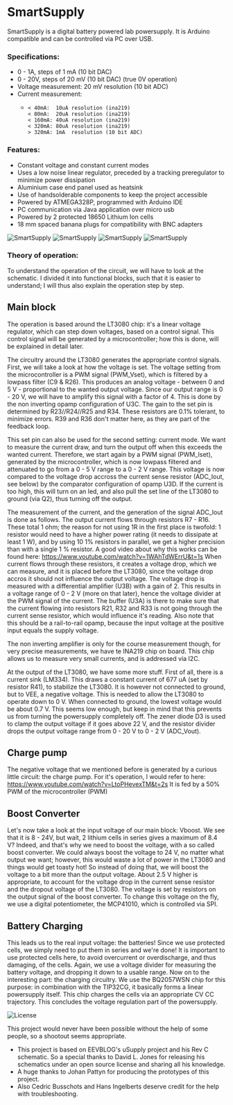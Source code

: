# SmartSupply
SmartSupply is a digital battery powered lab powersupply. It is Arduino compatible and can be controlled via PC over USB.


### Specifications:
 * 0 - 1A,  steps of 1 mA  (10 bit DAC)
 * 0 - 20V, steps of 20 mV (10 bit DAC) (true 0V operation)
 * Voltage measurement: 20 mV resolution (10 bit ADC)
 * Current measurement: 
      -     < 40mA:  10uA resolution (ina219)
 			< 80mA:  20uA resolution (ina219)
 			< 160mA: 40uA resolution (ina219)
			< 320mA: 80uA resolution (ina219)
			> 320mA: 1mA  resolution (10 bit ADC)

### Features: 
 * Constant voltage and constant current modes
 * Uses a low noise linear regulator, preceded by a tracking preregulator to minimize power dissipation
 * Aluminium case end panel used as heatsink 
 * Use of handsolderable components to keep the project accessible 
 * Powered by ATMEGA328P, programmed with Arduino IDE
 * PC communication via Java application over micro usb
 * Powered by 2 protected 18650 Lithium Ion cells
 * 18 mm spaced banana plugs for compatibility with BNC adapters

![SmartSupply](https://github.com/ThomasVDD/SmartSupply/blob/master/Pictures/Front.jpg)
![SmartSupply](https://github.com/ThomasVDD/SmartSupply/blob/master/Pictures/Inside.jpg)
![SmartSupply](https://github.com/ThomasVDD/SmartSupply/blob/master/Pictures/Back.jpg)
![SmartSupply](https://github.com/ThomasVDD/SmartSupply/blob/master/Pictures/PC.jpg)

### Theory of operation: 

To understand the operation of the circuit, we will have to look at the schematic. I divided it into functional blocks, such that it is easier to understand; I will thus also explain the operation step by step. 

## Main block
The operation is based around the LT3080 chip: it's a linear voltage regulator, which can step down voltages, based on a control signal. This control signal will be generated by a microcontroller; how this is done, will be explained in detail later. 

The circuitry around the LT3080 generates the appropriate control signals. First, we will take a look at how the voltage is set. 
The voltage setting from the microcontroller is a PWM signal (PWM_Vset), which is filtered by a lowpass filter (C9 & R26). This produces an analog voltage - between 0 and 5 V - proportional to the wanted output voltage. Since our output range is 0 - 20 V, we will have to amplify this signal with a factor of 4. This is done by the non inverting opamp configuration of U3C. The gain to the set pin is determined by R23//R24//R25 and R34. These resistors are 0.1% tolerant, to minimize errors. R39 and R36 don't matter here, as they are part of the feedback loop.

This set pin can also be used for the second setting: current mode. We want to measure the current draw, and turn the output off when this exceeds the wanted current. Therefore, we start again by a PWM signal (PWM_Iset), generated by the microcontroller, which is now lowpass filtered and attenuated to go from a 0 - 5 V range to a 0 - 2 V range. This voltage is now compared to the voltage drop accross the current sense resistor (ADC_Iout, see below) by the comparator configuration of opamp U3D. If the current is too high, this will turn on an led, and also pull the set line of the LT3080 to ground (via Q2), thus turning off the output.

The measurement of the current, and the generation of the signal ADC_Iout is done as follows. The output current flows through resistors R7 - R16. These total 1 ohm; the reason for not using 1R in the first place is twofold: 1 resistor would need to have a higher power rating (it needs to dissipate at least 1 W), and by using 10 1% resistors in parallel, we get a higher precision than with a single 1 % resistor. A good video about why this works can be found here: https://www.youtube.com/watch?v=1WAhTdWErrU&t=1s
When current flows through these resistors, it creates a voltage drop, which we can measure, and it is placed before the LT3080, since the voltage drop accros it should not influence the output voltage. 
The voltage drop is measured with a differential amplifier (U3B) with a gain of 2. This results in a voltage range of 0 - 2 V (more on that later), hence the voltage divider at the PWM signal of the current. The buffer (U3A) is there to make sure that the current flowing into resistors R21, R32 and R33 is not going through the current sense resistor, which would influence it's reading. 
Also note that this should be a rail-to-rail opamp, because the input voltage at the positive input equals the supply voltage. 

The non inverting amplifier is only for the course measurement though, for very precise measurements, we have te INA219 chip on board. This chip allows us to measure very small currents, and is addressed via I2C. 

At the output of the LT3080, we have some more stuff. First of all, there is a current sink (LM334). This draws a constant current of 677 uA (set by resistor R41), to stabilize the LT3080. It is however not connected to ground, but to VEE, a negative voltage. This is needed to allow the LT3080 to operate down to 0 V. When connected to ground, the lowest voltage would be about 0.7 V. This seems low enough, but keep in mind that this prevents us from turning the powersupply completely off. 
The zener diode D3 is used to clamp the output voltage if it goes above 22 V, and the resistor divider drops the output voltage range from 0 - 20 V to 0 - 2 V (ADC_Vout). 

## Charge pump
The negative voltage that we mentioned before is generated by a curious little circuit: the charge pump. For it's operation, I would refer to here: https://www.youtube.com/watch?v=LtoPHevexTM&t=2s It is fed by a 50% PWM of the microcontroller (PWM)

## Boost Converter
Let's now take a look at the input voltage of our main block: Vboost. We see that it is 8 - 24V, but wait, 2 lithium cells in series gives a maximum of 8.4 V? Indeed, and that's why we need to boost the voltage, with a so called boost converter. We could always boost the voltage to 24 V, no matter what output we want; however, this would waste a lot of power in the LT3080 and things would get toasty hot! So instead of doing that, we will boost the voltage to a bit more than the output voltage. About 2.5 V higher is appropriate, to account for the voltage drop in the current sense resistor and the dropout voltage of the LT3080. 
The voltage is set by resistors on the output signal of the boost converter. To change this voltage on the fly, we use a digital potentiometer, the MCP41010, which is controlled via SPI. 

## Battery Charging
This leads us to the real input voltage: the batteries! Since we use protected cells, we simply need to put them in series and we're done! It is important to use protected cells here, to avoid overcurrent or overdischarge, and thus damaging, of the cells. 
Again, we use a voltage divider for measuring the battery voltage, and dropping it down to a usable range.
Now on to the interesting part: the charging circuitry. We use the BQ2057WSN chip for this purpose: in combination with the TIP32CG, it basically forms a linear powersupply itself. This chip charges the cells via an appropriate CV CC trajectory. 
This concludes the voltage regulation part of the powersupply. 




![License](https://github.com/ThomasVDD/SmartSupply/blob/master/Pictures/License.PNG)

This project would never have been possible without the help of some people, so a shootout seems appropriate.
 * This project is based on EEVBLOG's uSupply project and his Rev C schematic. So a special thanks to David L. Jones for releasing his schematics under an open source license and sharing all his knowledge.
 * A huge thanks to Johan Pattyn for producing the prototypes of this project. 
 * Also Cedric Busschots and Hans Ingelberts deserve credit for the help with troubleshooting.
